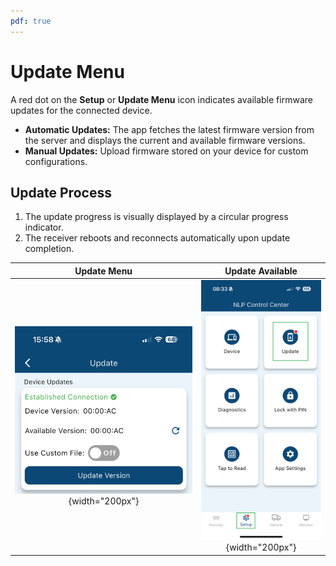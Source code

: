 ```yaml
---
pdf: true
---
```

# Update Menu

A red dot on the **Setup** or **Update Menu** icon indicates available firmware updates for the connected device.

- **Automatic Updates:** The app fetches the latest firmware version from the server and displays the current and available firmware versions.
- **Manual Updates:** Upload firmware stored on your device for custom configurations.

## Update Process

1. The update progress is visually displayed by a circular progress indicator.
2. The receiver reboots and reconnects automatically upon update completion.

| **Update Menu**       |**Update Available**       |
|:----------------------:|:----------------------:|
| ![Update Menu](images/update_menu.PNG){width="200px"} |![Update Available](images/updateAvailable.PNG){width="200px"} |
